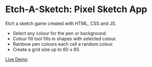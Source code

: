 # Etch-A-Sketch: Pixel Sketch App

Etch a sketch game created with HTML, CSS and JS.

* Select any colour for the pen or background.
* Colour fill tool fills in shapes with selected colour.
* Rainbow pen colours each cell a random colour.
* Create a grid size up to 60 x 60.
 
[Live Demo](https://mato4899.github.io/Etch-A-Sketch/)
